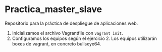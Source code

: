 # Practica_master_slave
Repositorio para la práctica de despliegue de aplicaciones web.

1. Inicializamos el archivo Vagrantfile con `vagrant init`.
2. Configuramos los equipos según el ejercicio 2. Los equipos utilizarán boxes de vagrant, en concreto bullseye64.
